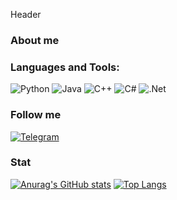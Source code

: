 
Header



### About me


### Languages and Tools:
![Python](https://img.shields.io/badge/-Python-090909?style=for-the-badge&logo=python)
![Java](https://img.shields.io/badge/-Java-090909.svg?style=for-the-badge&logo=java&logoColor=white)
![C++](https://img.shields.io/badge/-C++-090909?style=for-the-badge&logo=c%2b%2b&logoColor=6296CC)
![C#](https://img.shields.io/badge/-C%23-090909?style=for-the-badge&logo=C%23)
![.Net](https://img.shields.io/badge/-.Net-090909?style=for-the-badge&logo=dotnet&logoColor=6296CC)

### Follow me
[![Telegram](https://img.shields.io/badge/-Telegram-090909?style=for-the-badge&logo=telegram&logoColor=27A0D9)](https://t.me/Hiroshima_kado)

### Stat
[![Anurag's GitHub stats](https://github-readme-stats.vercel.app/api?username=hiroshimakado&theme=dark)](https://github.com/anuraghazra/github-readme-stats)
[![Top Langs](https://github-readme-stats.vercel.app/api/top-langs/?username=hiroshimakado&theme=dark)](https://github.com/anuraghazra/github-readme-stats)
